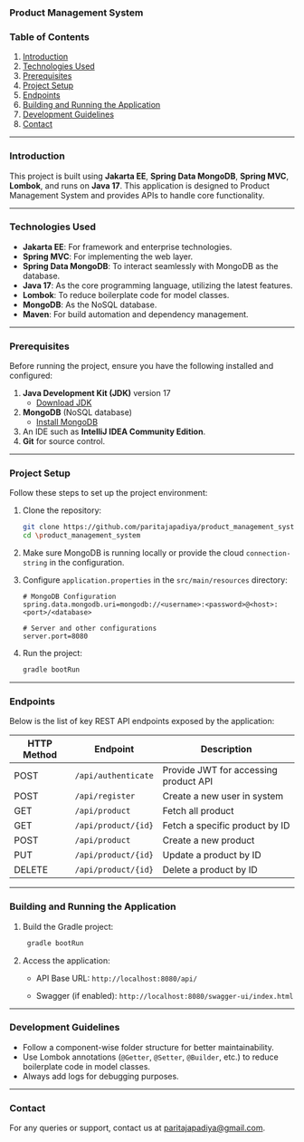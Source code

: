 ### Product Management System

### Table of Contents
1. [Introduction](#introduction)
2. [Technologies Used](#technologies-used)
3. [Prerequisites](#prerequisites)
4. [Project Setup](#project-setup)
5. [Endpoints](#endpoints)
6. [Building and Running the Application](#building-and-running-the-application)
7. [Development Guidelines](#development-guidelines)
8. [Contact](#contact)

---

### Introduction

This project is built using **Jakarta EE**, **Spring Data MongoDB**, **Spring MVC**, **Lombok**, and runs on **Java 17**. This application is designed to Product Management System and provides APIs to handle core functionality.

---

### Technologies Used

- **Jakarta EE**: For framework and enterprise technologies.
- **Spring MVC**: For implementing the web layer.
- **Spring Data MongoDB**: To interact seamlessly with MongoDB as the database.
- **Java 17**: As the core programming language, utilizing the latest features.
- **Lombok**: To reduce boilerplate code for model classes.
- **MongoDB**: As the NoSQL database.
- **Maven**: For build automation and dependency management.

---

### Prerequisites

Before running the project, ensure you have the following installed and configured:

1. **Java Development Kit (JDK)** version 17
   - [Download JDK](https://www.oracle.com/java/technologies/javase-jdk17-downloads.html)
2. **MongoDB** (NoSQL database)
   - [Install MongoDB](https://www.mongodb.com/try/download/community)
3. An IDE such as **IntelliJ IDEA Community Edition**.
4. **Git** for source control.

---

### Project Setup

Follow these steps to set up the project environment:

1. Clone the repository:
   ```bash
   git clone https://github.com/paritajapadiya/product_management_system.git
   cd \product_management_system
   ```

2. Make sure MongoDB is running locally or provide the cloud `connection-string` in the configuration.

3. Configure `application.properties` in the `src/main/resources` directory:
   ```properties
   # MongoDB Configuration
   spring.data.mongodb.uri=mongodb://<username>:<password>@<host>:<port>/<database>

   # Server and other configurations
   server.port=8080
   ```
   
4. Run the project:
   ```bash
   gradle bootRun
   ```

---

### Endpoints

Below is the list of key REST API endpoints exposed by the application:

| HTTP Method | Endpoint            | Description                           |
|-------------|---------------------|---------------------------------------|
| POST        | `/api/authenticate` | Provide JWT for accessing product API |
| POST        | `/api/register`     | Create a new user in system           |
| GET         | `/api/product`      | Fetch all product                     |
| GET         | `/api/product/{id}` | Fetch a specific product by ID        |
| POST        | `/api/product`      | Create a new product                  |
| PUT         | `/api/product/{id}` | Update a product by ID                |
| DELETE      | `/api/product/{id}` | Delete a product by ID                |

---

### Building and Running the Application

1. Build the Gradle project:
   ```bash
    gradle bootRun
   ```
   
2. Access the application:
   - API Base URL: `http://localhost:8080/api/`

   - Swagger (if enabled): `http://localhost:8080/swagger-ui/index.html`

---

### Development Guidelines

- Follow a component-wise folder structure for better maintainability.
- Use Lombok annotations (`@Getter`, `@Setter`, `@Builder`, etc.) to reduce boilerplate code in model classes.
- Always add logs for debugging purposes.

---

### Contact

For any queries or support, contact us at paritajapadiya@gmail.com.